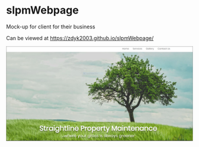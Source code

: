 # slpmWebpage

Mock-up for client for their business

Can be viewed at https://zdyk2003.github.io/slpmWebpage/

![alt text](https://github.com/zdyk2003/slpmWebpage/blob/master/assets/images/slpm2.PNG)


